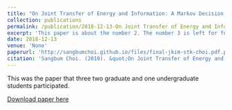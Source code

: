 ```yaml
---
title: "On Joint Transfer of Energy and Information: A Markov Decision Problem Formulation"
collection: publications
permalink: /publication/2018-12-13-On Joint Transfer of Energy and Information: A Markov Decision Problem Formulation
excerpt: 'This paper is about the number 2. The number 3 is left for future work.'
date: 2018-12-13
venue: 'None'
paperurl: 'http://sangbumchoi.github.io/files/final-jkim-stk-choi.pdf.pdf'
citation: 'Sangbum Choi. (2010). &quot;On Joint Transfer of Energy and Information: A Markov Decision Problem Formulation.&quot; <i>None</i>. .'
---
```


This was the paper that three two graduate and one undergraduate students participated.

[Download paper here](http://sangbumchoi.github.io/files/final-jkim-stk-choi.pdf.pdf)

